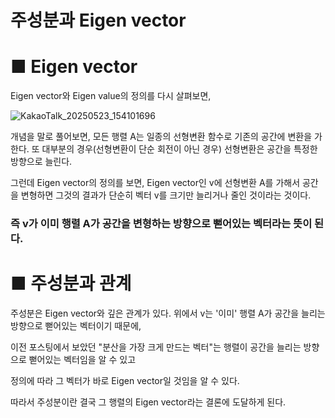 # 주성분과 Eigen vector

# ■ Eigen vector

Eigen vector와 Eigen value의 정의를 다시 살펴보면,

![KakaoTalk_20250523_154101696](https://github.com/user-attachments/assets/377dcca7-c172-4d72-82df-a591084eb6f0)

개념을 말로 풀어보면,
모든 행렬 A는 일종의 선형변환 함수로 기존의 공간에 변환을 가한다. 
또 대부분의 경우(선형변환이 단순 회전이 아닌 경우) 선형변환은 공간을 특정한 방향으로 늘린다.

그런데 Eigen vector의 정의를 보면, 
Eigen vector인 v에 선형변환 A를 가해서 공간을 변형하면
그것의 결과가 단순히 벡터 v를 크기만 늘리거나 줄인 것이라는 것이다.

### 즉 v가 이미 행렬 A가 공간을 변형하는 방향으로 뻗어있는 벡터라는 뜻이 된다.

# ■ 주성분과 관계

주성분은 Eigen vector와 깊은 관계가 있다. 
위에서 v는 '이미' 행렬 A가 공간을 늘리는 방향으로 뻗어있는 벡터이기 때문에,

이전 포스팅에서 보았던 "분산을 가장 크게 만드는 벡터"는 
행렬이 공간을 늘리는 방향으로 뻗어있는 벡터임을 알 수 있고

정의에 따라 그 벡터가 바로 Eigen vector일 것임을 알 수 있다.

따라서 주성분이란 결국 그 행렬의 Eigen vector라는 결론에 도달하게 된다.

